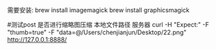 需要安装:
brew install imagemagick
brew install graphicsmagick

#测试post        是否进行缩略图压缩                本地文件路径                       服务器
curl -H "Expect:" -F "thumb=true" -F "data=@/Users/chenjianjun/Desktop/22.png" http://127.0.0.1:8888/
